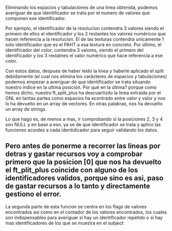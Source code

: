 Eliminando los espacios y tabulaciones de una linea obtenida, podemos averiguar de que identificador se trata por el numero de valores que componen ese identificador.

Por ejemplo, el identificador de la resolucion contendra 3 valores siendo el primero de ellos el identificador y los 2 restantes los valores numéricos que hacen referencia a la resolucion. El de las texturas contendra unicamente 1 solo identificador que es el PAHT a esa textura en concreto. Por último, el identificador del color, contendra 3 valores, siendo el primero del identificador y los 3 restatnes el valor numérico que hace referencia a ese color.

Con estos datos, despues de haber leido la linea y haberle aplicado el split debidamente (el cual nos elimina los carácteres de espacios y tabulaciones) podemos empezar a averiguar de que identificador se trata situando nuestro índice en la ultima posición. Por qué en la última? porque como hemos dicho, nuestro ft_split_plus ha descuartizdo la linea extraida por el GNL en tantas partes como espacios ha econtrado entre valor y valor y nos lo ha devuelto en un array de vectores. En otras palabras, nos ha devuelto un array de strings.

Lo que hago es, de menos a mas, ir comprobando si la posiciones 2, 3 y 4 son NULL y en base a eso, ya se de que identificador se trata y aplico las funciones acordes a cada identidicador para seguir validando los datos.

Pero antes de ponerme a recorrer las lineas por detras y gastar recursos voy a comprobar primero que la posicion [0] que nos ha devuelto el ft_plit_plus coincide con alguno de los identificadores validos, porque sino es asi, paso de gastar recursos a lo tanto y directamente gestiono el error.
------------------------------------------

La segunda parte de esta funcion se centra en los flags de valores encontrados asi como en el contador de los valores encontrados, los cuales son indispensables para averiguar si hay un identificador repetido o si hay mas identificadores de los que se muestra en el subject
